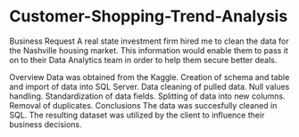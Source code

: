 # Customer-Shopping-Trend-Analysis

Business Request
A real state investment firm hired me to clean the data for the Nashville housing market. This information would enable them to pass it on to their Data Analytics team in order to help them secure better deals.

Overview
Data was obtained from the Kaggle.
Creation of schema and table and import of data into SQL Server.
Data cleaning of pulled data.
Null values handling.
Standardization of data fields.
Splitting of data into new columns.
Removal of duplicates.
Conclusions
The data was succesfully cleaned in SQL.
The resulting dataset was utilized by the client to influence their business decisions.
